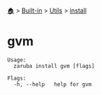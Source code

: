 <!--startTocHeader-->
[🏠](../../../README.md) > [Built-in](../../README.md) > [Utils](../README.md) > [install](README.md)
# gvm
<!--endTocHeader-->

```
Usage:
  zaruba install gvm [flags]

Flags:
  -h, --help   help for gvm

```

<!--startTocSubtopic-->

<!--endTocSubtopic-->